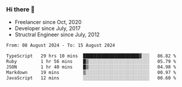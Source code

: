 ### Hi there 👋

- Freelancer since Oct, 2020
- Developer since July, 2017
- Structral Engineer since July, 2012

<!--START_SECTION:waka-->

```txt
From: 08 August 2024 - To: 15 August 2024

TypeScript   29 hrs 10 mins  █████████████████████▓░░░   86.82 %
Ruby         1 hr 56 mins    █▒░░░░░░░░░░░░░░░░░░░░░░░   05.79 %
JSON         1 hr 40 mins    █▒░░░░░░░░░░░░░░░░░░░░░░░   04.98 %
Markdown     19 mins         ▒░░░░░░░░░░░░░░░░░░░░░░░░   00.97 %
JavaScript   12 mins         ░░░░░░░░░░░░░░░░░░░░░░░░░   00.60 %
```

<!--END_SECTION:waka-->
